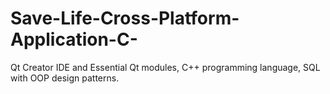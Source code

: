 # Save-Life-Cross-Platform-Application-C-
Qt Creator IDE and Essential Qt modules, C++ programming language, SQL with OOP design patterns. 
